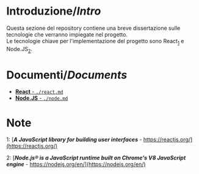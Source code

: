 # Introduzione/_Intro_
Questa sezione del repository contiene una breve dissertazione sulle tecnologie che verranno impiegate nel progetto.  
Le tecnologie chiave per l'implementazione del progetto sono React<sub>[1](#1)</sub> e Node.JS<sub>[2](#2)</sub>.

# Documenti/_Documents_

-   [**React** - `./react.md`](./react.md)
-   [**Node.JS** - `./node.md`](./node.md)

# Note
<a name="1">1:</a> [_**A JavaScript library for building user interfaces**_ - https://reactjs.org/](https://reactjs.org/)

<a name="2">2:</a> [_**Node.js® is a JavaScript runtime built on Chrome's V8 JavaScript engine**_ - https://nodejs.org/en/](https://nodejs.org/en/)

